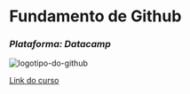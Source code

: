 # **Fundamento de Github**
### *Plataforma: Datacamp*
![logotipo-do-github](https://github.com/user-attachments/assets/bd352aa1-4d4f-45fb-9e49-5ae82c1af8de)

[Link do curso](https://www.datacamp.com/pt/tracks/github-foundations/)
